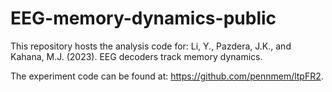 # EEG-memory-dynamics-public

This repository hosts the analysis code for: Li, Y., Pazdera, J.K., and Kahana, M.J. (2023). EEG decoders track memory dynamics.

The experiment code can be found at: https://github.com/pennmem/ltpFR2.
